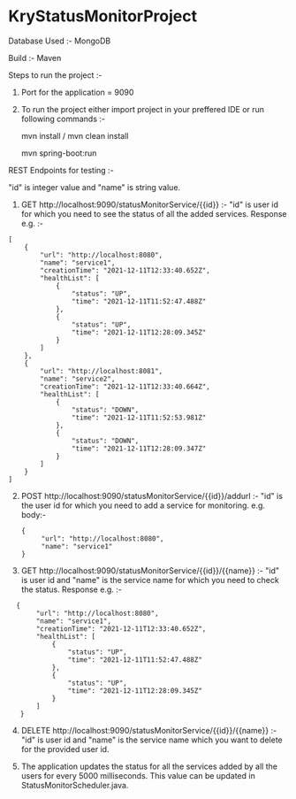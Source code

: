 # KryStatusMonitorProject

Database Used :- MongoDB

Build :- Maven

Steps to run the project :- 
1. Port for the application = 9090
2. To run the project either import project in your preffered IDE or run following commands :-
    
    mvn install / mvn clean install
    
    mvn spring-boot:run 
    
REST Endpoints for testing :- 

"id" is integer value and "name" is string value.

1. GET http://localhost:9090/statusMonitorService/{{id}} :- "id" is user id for which you need to see the status of all the added services. 
Response e.g. :- 
```
[
    {
        "url": "http://localhost:8080",
        "name": "service1",
        "creationTime": "2021-12-11T12:33:40.652Z",
        "healthList": [
            {
                "status": "UP",
                "time": "2021-12-11T11:52:47.488Z"
            },
            {
                "status": "UP",
                "time": "2021-12-11T12:28:09.345Z"
            }
        ]
    },
    {
        "url": "http://localhost:8081",
        "name": "service2",
        "creationTime": "2021-12-11T12:33:40.664Z",
        "healthList": [
            {
                "status": "DOWN",
                "time": "2021-12-11T11:52:53.981Z"
            },
            {
                "status": "DOWN",
                "time": "2021-12-11T12:28:09.347Z"
            }
        ]
    }
]
 ```
 
2. POST http://localhost:9090/statusMonitorService/{{id}}/addurl :- "id" is the user id for which you need to add a service for monitoring. 
   e.g. body:- 
   ```
   {
        "url": "http://localhost:8080",
        "name": "service1"
   }
   ```
  
3. GET http://localhost:9090/statusMonitorService/{{id}}/{{name}} :- "id" is user id and "name" is the service name for which you need to check the status. 
Response e.g. :- 
 ```
   {
        "url": "http://localhost:8080",
        "name": "service1",
        "creationTime": "2021-12-11T12:33:40.652Z",
        "healthList": [
            {
                "status": "UP",
                "time": "2021-12-11T11:52:47.488Z"
            },
            {
                "status": "UP",
                "time": "2021-12-11T12:28:09.345Z"
            }
        ]
    }
 ```
4. DELETE http://localhost:9090/statusMonitorService/{{id}}/{{name}} :-  "id" is user id and "name" is the service name which you want to delete for the provided user id.

5. The application updates the status for all the services added by all the users for every 5000 milliseconds. This value can be updated in StatusMonitorScheduler.java.
